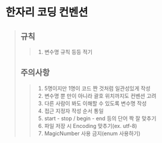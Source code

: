 # 한자리 코딩 컨벤션

> ## 규칙
>
> > 1. 변수명 규칙 등등 적기
>
> ## 주의사항
>
> > 1. 5명이지만 1명이 코드 짠 것처럼 일관성있게 작성
> > 2. 변수명 뿐 만이 아니라 괄호 위치까지도 컨벤션 고려
> > 3. 다른 사람이 봐도 이해할 수 있도록 변수명 작성
> > 4. 접근 지정자 작성 순서 통일
> > 5. start - stop / begin - end 등의 단어 짝 잘 맞추기
> > 6. 파일 저장 시 Encoding 맞추기(ex. utf-8)
> > 7. MagicNumber 사용 금지(enum 사용하기)